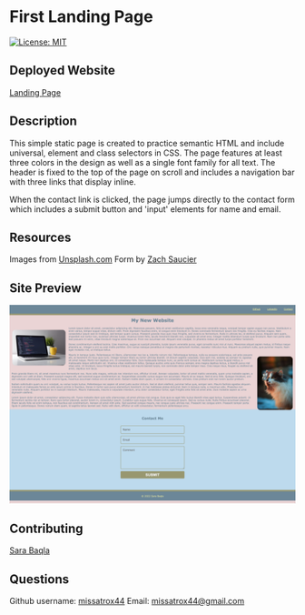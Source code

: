 # First Landing Page

[![License: MIT](https://img.shields.io/badge/License-MIT-yellow.svg)](https://opensource.org/licenses/MIT)

## Deployed Website
[Landing Page](https://missatrox44.github.io/first-landing-page/)

## Description
This simple static page is created to practice semantic HTML and include universal, element and class selectors in CSS. The page features at least three colors in the design as well as a single font family for all text. The header is fixed to the top of the page on scroll and includes a navigation bar with three links that display inline.


When the contact link is clicked, the page jumps directly to the contact form which includes a submit button and 'input' elements for name and email.

## Resources
Images from [Unsplash.com](https://unsplash.com/)
Form by [Zach Saucier](zachsaucier.com)


## Site Preview 
![My Website Preview](./assets/images/site-preview.png)

## Contributing
[Sara Baqla](https://github.com/missatrox44) 

## Questions
Github username: [missatrox44](https://github.com/missatrox44) 
Email: missatrox44@gmail.com
